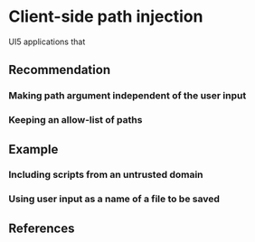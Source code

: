 # Client-side path injection

UI5 applications that

## Recommendation

### Making path argument independent of the user input

### Keeping an allow-list of paths

## Example

### Including scripts from an untrusted domain

### Using user input as a name of a file to be saved

## References
